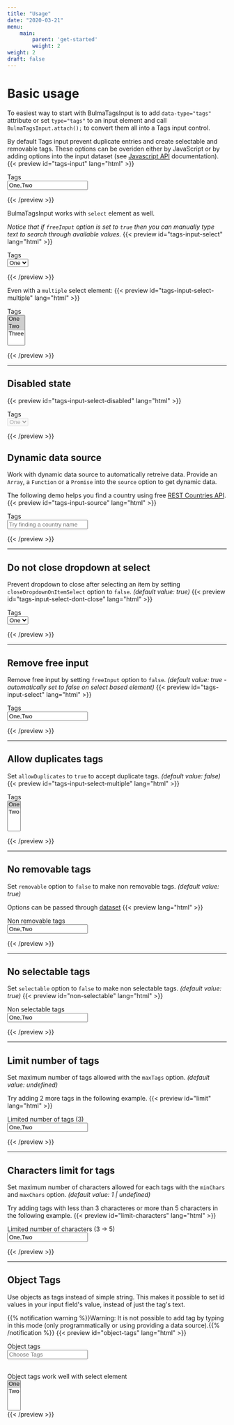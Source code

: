 ```yaml
---
title: "Usage"
date: "2020-03-21"
menu:
    main:
        parent: 'get-started'
        weight: 2
weight: 2
draft: false
---
```


# Basic usage
To easiest way to start with BulmaTagsInput is to add `data-type="tags"` attribute or set `type="tags"` to an input element and call `BulmaTagsInput.attach();` to convert them all into a Tags input control.

By default Tags input prevent duplicate entries and create selectable and removable tags. These options can be overiden either by JavaScript or by adding options into the input dataset (see [Javascript API](/get-started/javascript-api/) documentation).
{{< preview id="tags-input" lang="html" >}}<div class="field">
	<label class="label">Tags</label>
	<div class="control">
		<input class="input" type="text" data-type="tags" placeholder="Choose Tags" value="One,Two">
	</div>
</div>{{< /preview >}}

BulmaTagsInput works with `select` element as well.

_Notice that if `freeInput` option is set to `true` then you can manually type text to search through available values._
{{< preview  id="tags-input-select" lang="html" >}}<div class="field">
	<label class="label">Tags</label>
	<div class="control">
		<select data-type="tags" data-placeholder="Choose Tags">
			<option value="one" selected>One</option>
			<option value="two">Two</option>
		</select>
	</div>
</div>{{< /preview >}}

Even with a `multiple` select element:
{{< preview id="tags-input-select-multiple" lang="html" >}}<div class="field">
	<label class="label">Tags</label>
	<div class="control">
		<select multiple data-type="tags" data-placeholder="Choose Tags">
			<option value="one" selected>One</option>
			<option value="two" selected>Two</option>
			<option value="three">Three</option>
		</select>
	</div>
</div>{{< /preview >}}

___

## Disabled state
{{< preview  id="tags-input-select-disabled" lang="html" >}}<div class="field">
	<label class="label">Tags</label>
	<div class="control">
		<select data-type="tags" data-placeholder="Choose Tags" disabled>
			<option value="one" selected>One</option>
			<option value="two">Two</option>
		</select>
	</div>
</div>{{< /preview >}}

## Dynamic data source
Work with dynamic data source to automatically retreive data.
Provide an `Array`, a `Function` or a `Promise` into the `source` option to get dynamic data.

The following demo helps you find a country using free [REST Countries API](https://restcountries.eu/#api-endpoints-all).
{{< preview id="tags-input-source" lang="html" >}}<div class="field">
	<label class="label">Tags</label>
	<div class="control">
		<input id="tags-with-source" class="input" type="text" data-item-text="name" data-item-value="numericCode" data-case-sensitive="false" placeholder="Try finding a country name" value="">
	</div>
</div>
<script>
	document.addEventListener('DOMContentLoaded', function() {
		const tagsInput = document.getElementById('tags-with-source');
		new BulmaTagsInput(tagsInput, {
			source: async function(value) {
				// Value equal input value
				// We can then use it to request data from external API
				return await fetch("https://restcountries.eu/rest/v2/name/" + value)
					.then(function(response) {
						return response.json();
					});
		  	}
	  	});
	}, false);
</script>{{< /preview >}}

___

## Do not close dropdown at select
Prevent dropdown to close after selecting an item by setting `closeDropdownOnItemSelect` option to `false`.  _(default value: true)_
{{< preview id="tags-input-select-dont-close" lang="html" >}}<div class="field">
	<label class="label">Tags</label>
	<div class="control">
		<select data-type="tags" data-close-dropdown-on-item-select="false" data-placeholder="Choose Tags">
			<option value="one" selected>One</option>
			<option value="two">Two</option>
		</select>
	</div>
</div>{{< /preview >}}

___

## Remove free input
Remove free input by setting `freeInput` option to `false`.  _(default value: true - automatically set to false on select based element)_
{{< preview id="tags-input-select" lang="html" >}}<div class="field">
	<label class="label">Tags</label>
	<div class="control">
		<input class="input" type="text" data-type="tags" data-free-input="false" placeholder="Choose Tags" value="One,Two">
	</div>
</div>{{< /preview >}}

___

## Allow duplicates tags
Set `allowDuplicates` to `true` to accept duplicate tags.  _(default value: false)_
{{< preview id="tags-input-select-multiple" lang="html" >}}<div class="field">
	<label class="label">Tags</label>
	<div class="control">
		<select multiple data-type="tags" data-allow-duplicates="true" data-placeholder="Choose Tags">
			<option value="one" selected>One</option>
			<option value="two">Two</option>
		</select>
	</div>
</div>{{< /preview >}}

___

## No removable tags
Set `removable` option to `false` to make non removable tags.  _(default value: true)_

Options can be passed through [dataset](https://developer.mozilla.org/en-US/docs/Web/API/HTMLOrForeignElement/dataset)
{{< preview lang="html" >}}<div class="field">
	<label class="label">Non removable tags</label>
	<div class="control">
		<input class="input" type="text" data-type="tags" data-removable="false" placeholder="Choose Tags" value="One,Two">
	</div>
</div>{{< /preview >}}

___

## No selectable tags
Set `selectable` option to `false` to make non selectable tags.  _(default value: true)_
{{< preview id="non-selectable" lang="html" >}}<div class="field">
	<label class="label">Non selectable tags</label>
	<div class="control">
		<input class="input" type="text" data-type="tags" data-selectable="false" placeholder="Choose Tags" value="One,Two">
	</div>
</div>{{< /preview >}}

___

## Limit number of tags
Set maximum number of tags allowed with the `maxTags` option.  _(default value: undefined)_

Try adding 2 more tags in the following example.
{{< preview id="limit" lang="html" >}}<div class="field">
	<label class="label">Limited number of tags (3)</label>
	<div class="control">
		<input class="input" type="text" data-type="tags" data-max-tags="3" placeholder="Choose Tags" value="One,Two">
	</div>
</div>{{< /preview >}}

___

## Characters limit for tags
Set maximum number of characters allowed for each tags with the `minChars` and `maxChars` option.  _(default value: 1 | undefined)_

Try adding tags with less than 3 characteres or more than 5 characters in the following example.
{{< preview id="limit-characters" lang="html" >}}<div class="field">
	<label class="label">Limited number of characters (3 -> 5)</label>
	<div class="control">
		<input class="input" type="text" data-type="tags" data-min-chars="3" data-max-chars="5" placeholder="Choose Tags" value="One,Two">
	</div>
</div>{{< /preview >}}

___

## Object Tags
Use objects as tags instead of simple string. This makes it possible to set id values in your input field's value, instead of just the tag's text.

{{% notification warning %}}Warning: It is not possible to add tag by typing in this mode (only programmatically or using providing a data source).{{% /notification %}}
{{< preview id="object-tags" lang="html" >}}<div class="field">
	<label class="label">Object tags</label>
	<div class="control">
		<input id="tags" class="input" type="text" data-item-value="value" data-item-text="text" placeholder="Choose Tags" value=''>
	</div>
</div>
<script>
	document.addEventListener('DOMContentLoaded', function() {
      const tags = document.getElementById('tags');
      BulmaTagsInput.attach(tags);
	
		tags.BulmaTagsInput().add([
			{"value": 1,"text": "One"},
			{"value": 2,"text": "Two"}
		]);
	}, false);
</script>

<br />
<div class="field">
	<label class="label">Object tags work well with select element</label>
	<div class="control">
		<select multiple data-type="tags" data-placeholder="Choose Tags">
			<option value="one" selected>One</option>
			<option value="two">Two</option>
		</select>
	</div>
</div>{{< /preview >}}

